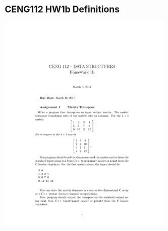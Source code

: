 # CENG112 HW1b Definitions

![alt text](https://github.com/feyil/CENG112/blob/master/HW1b/HW1b%20Definitions/hw01b-1.jpg "Page 1")
